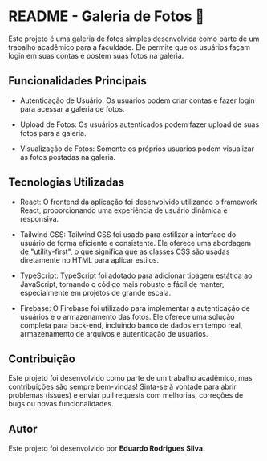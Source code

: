 # README - Galeria de Fotos 📸
Este projeto é uma galeria de fotos simples desenvolvida como parte de um trabalho acadêmico para a faculdade. Ele permite que os usuários façam login em suas contas e postem suas fotos na galeria.

## Funcionalidades Principais
- Autenticação de Usuário: Os usuários podem criar contas e fazer login para acessar a galeria de fotos.

- Upload de Fotos: Os usuários autenticados podem fazer upload de suas fotos para a galeria.

- Visualização de Fotos: Somente os próprios usuarios podem visualizar as fotos postadas na galeria.

## Tecnologias Utilizadas
- React: O frontend da aplicação foi desenvolvido utilizando o framework React, proporcionando uma experiência de usuário dinâmica e responsiva.

- Tailwind CSS: Tailwind CSS foi usado para estilizar a interface do usuário de forma eficiente e consistente. Ele oferece uma abordagem de "utility-first", o que significa que as classes CSS são usadas diretamente no HTML para aplicar estilos.

- TypeScript: TypeScript foi adotado para adicionar tipagem estática ao JavaScript, tornando o código mais robusto e fácil de manter, especialmente em projetos de grande escala.

- Firebase: O Firebase foi utilizado para implementar a autenticação de usuários e o armazenamento das fotos. Ele oferece uma solução completa para back-end, incluindo banco de dados em tempo real, armazenamento de arquivos e autenticação de usuários.

## Contribuição

Este projeto foi desenvolvido como parte de um trabalho acadêmico, mas contribuições são sempre bem-vindas! Sinta-se à vontade para abrir problemas (issues) e enviar pull requests com melhorias, correções de bugs ou novas funcionalidades.

## Autor
Este projeto foi desenvolvido por <b>Eduardo Rodrigues Silva<b>.
